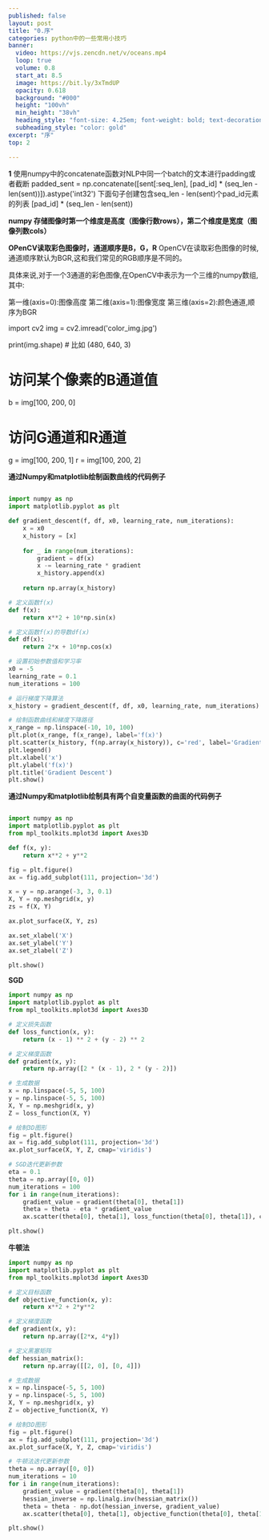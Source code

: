 ```yaml
---
published: false
layout: post
title: "0.序"
categories: python中的一些常用小技巧
banner:
  video: https://vjs.zencdn.net/v/oceans.mp4
  loop: true
  volume: 0.8
  start_at: 8.5
  image: https://bit.ly/3xTmdUP
  opacity: 0.618
  background: "#000"
  height: "100vh"
  min_height: "38vh"
  heading_style: "font-size: 4.25em; font-weight: bold; text-decoration: underline"
  subheading_style: "color: gold"
excerpt: "序"
top: 2

---
```


**1**
使用numpy中的concatenate函数对NLP中同一个batch的文本进行padding或者截断
padded_sent = np.concatenate([sent[:seq_len], [pad_id] * (seq_len - len(sent))]).astype('int32')
下面句子创建包含seq_len - len(sent)个pad_id元素的列表
[pad_id] * (seq_len - len(sent))


**numpy 存储图像时第一个维度是高度（图像行数rows），第二个维度是宽度（图像列数cols）**

**OPenCV读取彩色图像时，通道顺序是B，G，R**
OpenCV在读取彩色图像的时候,通道顺序默认为BGR,这和我们常见的RGB顺序是不同的。

具体来说,对于一个3通道的彩色图像,在OpenCV中表示为一个三维的numpy数组,其中:

第一维(axis=0):图像高度
第二维(axis=1):图像宽度
第三维(axis=2):颜色通道,顺序为BGR

import cv2
img = cv2.imread('color_img.jpg') 

print(img.shape) # 比如 (480, 640, 3)  

# 访问某个像素的B通道值
b = img[100, 200, 0] 

# 访问G通道和R通道 
g = img[100, 200, 1]
r = img[100, 200, 2]



**通过Numpy和matplotlib绘制函数曲线的代码例子**

```python

import numpy as np
import matplotlib.pyplot as plt

def gradient_descent(f, df, x0, learning_rate, num_iterations):
    x = x0
    x_history = [x]
    
    for _ in range(num_iterations):
        gradient = df(x)
        x -= learning_rate * gradient
        x_history.append(x)
    
    return np.array(x_history)

# 定义函数f(x)
def f(x):
    return x**2 + 10*np.sin(x)

# 定义函数f(x)的导数df(x)
def df(x):
    return 2*x + 10*np.cos(x)

# 设置初始参数值和学习率
x0 = -5
learning_rate = 0.1
num_iterations = 100

# 运行梯度下降算法
x_history = gradient_descent(f, df, x0, learning_rate, num_iterations)

# 绘制函数曲线和梯度下降路径
x_range = np.linspace(-10, 10, 100)
plt.plot(x_range, f(x_range), label='f(x)')
plt.scatter(x_history, f(np.array(x_history)), c='red', label='Gradient Descent')
plt.legend()
plt.xlabel('x')
plt.ylabel('f(x)')
plt.title('Gradient Descent')
plt.show()

```

**通过Numpy和matplotlib绘制具有两个自变量函数的曲面的代码例子**

```python

import numpy as np
import matplotlib.pyplot as plt
from mpl_toolkits.mplot3d import Axes3D

def f(x, y):
    return x**2 + y**2

fig = plt.figure()
ax = fig.add_subplot(111, projection='3d')

x = y = np.arange(-3, 3, 0.1)
X, Y = np.meshgrid(x, y)
zs = f(X, Y)

ax.plot_surface(X, Y, zs)

ax.set_xlabel('X')
ax.set_ylabel('Y')
ax.set_zlabel('Z')

plt.show()

```


**SGD**

```python
import numpy as np
import matplotlib.pyplot as plt
from mpl_toolkits.mplot3d import Axes3D

# 定义损失函数
def loss_function(x, y):
    return (x - 1) ** 2 + (y - 2) ** 2

# 定义梯度函数
def gradient(x, y):
    return np.array([2 * (x - 1), 2 * (y - 2)])

# 生成数据
x = np.linspace(-5, 5, 100)
y = np.linspace(-5, 5, 100)
X, Y = np.meshgrid(x, y)
Z = loss_function(X, Y)

# 绘制3D图形
fig = plt.figure()
ax = fig.add_subplot(111, projection='3d')
ax.plot_surface(X, Y, Z, cmap='viridis')

# SGD迭代更新参数
eta = 0.1
theta = np.array([0, 0])
num_iterations = 100
for i in range(num_iterations):
    gradient_value = gradient(theta[0], theta[1])
    theta = theta - eta * gradient_value
    ax.scatter(theta[0], theta[1], loss_function(theta[0], theta[1]), color='red')

plt.show()

```

**牛顿法**
```python
import numpy as np
import matplotlib.pyplot as plt
from mpl_toolkits.mplot3d import Axes3D

# 定义目标函数
def objective_function(x, y):
    return x**2 + 2*y**2

# 定义梯度函数
def gradient(x, y):
    return np.array([2*x, 4*y])

# 定义黑塞矩阵
def hessian_matrix():
    return np.array([[2, 0], [0, 4]])

# 生成数据
x = np.linspace(-5, 5, 100)
y = np.linspace(-5, 5, 100)
X, Y = np.meshgrid(x, y)
Z = objective_function(X, Y)

# 绘制3D图形
fig = plt.figure()
ax = fig.add_subplot(111, projection='3d')
ax.plot_surface(X, Y, Z, cmap='viridis')

# 牛顿法迭代更新参数
theta = np.array([0, 0])
num_iterations = 10
for i in range(num_iterations):
    gradient_value = gradient(theta[0], theta[1])
    hessian_inverse = np.linalg.inv(hessian_matrix())
    theta = theta - np.dot(hessian_inverse, gradient_value)
    ax.scatter(theta[0], theta[1], objective_function(theta[0], theta[1]), color='red')

plt.show()

```

